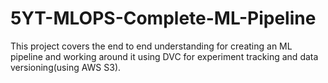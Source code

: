 # 5YT-MLOPS-Complete-ML-Pipeline
This project covers the end to end understanding for creating an ML pipeline and working around it using DVC for experiment tracking and data versioning(using AWS S3).
